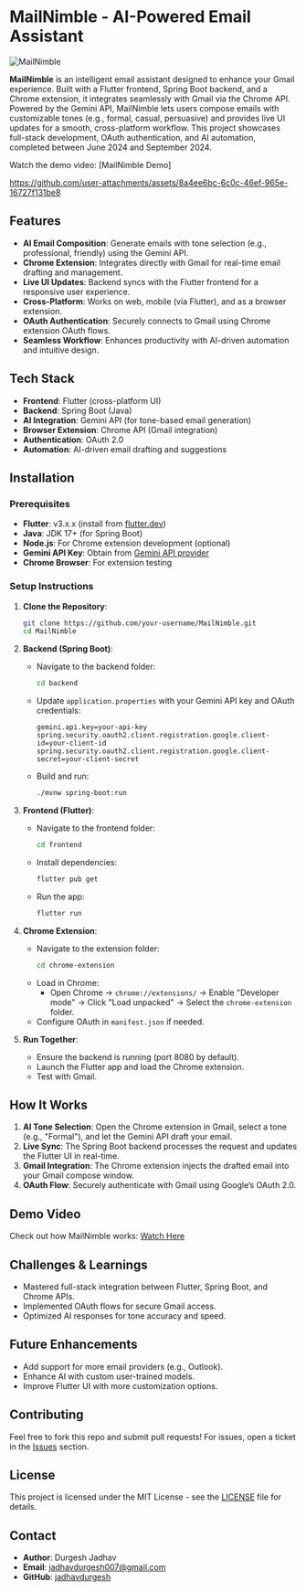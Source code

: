
# MailNimble - AI-Powered Email Assistant
<!-- Replace with your logo URL if you have one -->
![MailNimble](https://github.com/user-attachments/assets/479188b0-27ab-4ac8-95c4-ca0125e785c4)

**MailNimble** is an intelligent email assistant designed to enhance your Gmail experience. Built with a Flutter frontend, Spring Boot backend, and a Chrome extension, it integrates seamlessly with Gmail via the Chrome API. Powered by the Gemini API, MailNimble lets users compose emails with customizable tones (e.g., formal, casual, persuasive) and provides live UI updates for a smooth, cross-platform workflow. This project showcases full-stack development, OAuth authentication, and AI automation, completed between June 2024 and September 2024.

Watch the demo video: [MailNimble Demo]


https://github.com/user-attachments/assets/8a4ee6bc-6c0c-46ef-965e-16727f131be8



## Features

- **AI Email Composition**: Generate emails with tone selection (e.g., professional, friendly) using the Gemini API.
- **Chrome Extension**: Integrates directly with Gmail for real-time email drafting and management.
- **Live UI Updates**: Backend syncs with the Flutter frontend for a responsive user experience.
- **Cross-Platform**: Works on web, mobile (via Flutter), and as a browser extension.
- **OAuth Authentication**: Securely connects to Gmail using Chrome extension OAuth flows.
- **Seamless Workflow**: Enhances productivity with AI-driven automation and intuitive design.

## Tech Stack

- **Frontend**: Flutter (cross-platform UI)
- **Backend**: Spring Boot (Java)
- **AI Integration**: Gemini API (for tone-based email generation)
- **Browser Extension**: Chrome API (Gmail integration)
- **Authentication**: OAuth 2.0
- **Automation**: AI-driven email drafting and suggestions


## Installation

### Prerequisites
- **Flutter**: v3.x.x (install from [flutter.dev](https://flutter.dev))
- **Java**: JDK 17+ (for Spring Boot)
- **Node.js**: For Chrome extension development (optional)
- **Gemini API Key**: Obtain from [Gemini API provider](#) <!-- Replace with actual link -->
- **Chrome Browser**: For extension testing

### Setup Instructions

1. **Clone the Repository**:
   ```bash
   git clone https://github.com/your-username/MailNimble.git
   cd MailNimble
   ```

2. **Backend (Spring Boot)**:
   - Navigate to the backend folder:
     ```bash
     cd backend
     ```
   - Update `application.properties` with your Gemini API key and OAuth credentials:
     ```properties
     gemini.api.key=your-api-key
     spring.security.oauth2.client.registration.google.client-id=your-client-id
     spring.security.oauth2.client.registration.google.client-secret=your-client-secret
     ```
   - Build and run:
     ```bash
     ./mvnw spring-boot:run
     ```

3. **Frontend (Flutter)**:
   - Navigate to the frontend folder:
     ```bash
     cd frontend
     ```
   - Install dependencies:
     ```bash
     flutter pub get
     ```
   - Run the app:
     ```bash
     flutter run
     ```

4. **Chrome Extension**:
   - Navigate to the extension folder:
     ```bash
     cd chrome-extension
     ```
   - Load in Chrome:
     - Open Chrome → `chrome://extensions/` → Enable "Developer mode" → Click "Load unpacked" → Select the `chrome-extension` folder.
   - Configure OAuth in `manifest.json` if needed.

5. **Run Together**:
   - Ensure the backend is running (port 8080 by default).
   - Launch the Flutter app and load the Chrome extension.
   - Test with Gmail.

## How It Works

1. **AI Tone Selection**: Open the Chrome extension in Gmail, select a tone (e.g., "Formal"), and let the Gemini API draft your email.
2. **Live Sync**: The Spring Boot backend processes the request and updates the Flutter UI in real-time.
3. **Gmail Integration**: The Chrome extension injects the drafted email into your Gmail compose window.
4. **OAuth Flow**: Securely authenticate with Gmail using Google’s OAuth 2.0.

## Demo Video
Check out how MailNimble works: [Watch Here](https://your-video-link-here.com) <!-- Replace with your video link -->

## Challenges & Learnings
- Mastered full-stack integration between Flutter, Spring Boot, and Chrome APIs.
- Implemented OAuth flows for secure Gmail access.
- Optimized AI responses for tone accuracy and speed.

## Future Enhancements
- Add support for more email providers (e.g., Outlook).
- Enhance AI with custom user-trained models.
- Improve Flutter UI with more customization options.

## Contributing
Feel free to fork this repo and submit pull requests! For issues, open a ticket in the [Issues](https://github.com/your-username/MailNimble/issues) section.

## License
This project is licensed under the MIT License - see the [LICENSE](LICENSE) file for details.

## Contact
- **Author**: Durgesh Jadhav
- **Email**: jadhavdurgesh007@gmail.com
- **GitHub**: [jadhavdurgesh](https://github.com/jadhavdurgesh)
